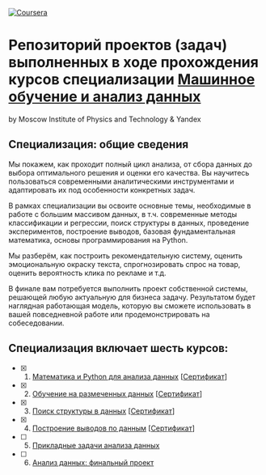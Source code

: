 [![Coursera](https://static.spacecrafted.com/e505cdc2f6ab4cab82b0b12af55ce9a5/i/b25c121394424b6a875045449ca4c218/1/GCuCv726gZycFxatRCb7iU/coursera.png)](https://www.coursera.org/specializations/programming-in-python)

# Репозиторий проектов (задач) выполненных в ходе прохождения курсов специализации [Машинное обучение и анализ данных](https://www.coursera.org/specializations/machine-learning-data-analysis) #
by Moscow Institute of Physics and Technology & Yandex

## Специализация: общие сведения
Мы покажем, как проходит полный цикл анализа, от сбора данных до выбора оптимального решения и оценки его качества. Вы научитесь пользоваться современными аналитическими инструментами и адаптировать их под особенности конкретных задач.

В рамках специализации вы освоите основные темы, необходимые в работе с большим массивом данных, в т.ч. современные методы классификации и регрессии, поиск структуры в данных, проведение экспериментов, построение выводов, базовая фундаментальная математика, основы программирования на Python.

Мы разберём, как построить рекомендательную систему, оценить эмоциональную окраску текста, спрогнозировать спрос на товар, оценить вероятность клика по рекламе и т.д.

В финале вам потребуется выполнить проект собственной системы, решающей любую актуальную для бизнеса задачу. Результатом будет наглядная работающая модель, которую вы сможете использовать в вашей повседневной работе или продемонстрировать на собеседовании.

## Специализация включает шесть курсов: 
- [X] 1. [Математика и Python для анализа данных](https://github.com/VulpesCorsac/Coursera-Machine-Learning-Data-Analysis/tree/master/1%20-%20Mathematics%20and%20python%20for%20data%20analysis) [[Сертификат](https://www.coursera.org/account/accomplishments/verify/HZ4H8AML756Q)]
- [X] 2. [Обучение на размеченных данных](https://github.com/VulpesCorsac/Coursera-Machine-Learning-Data-Analysis/tree/master/2%20-%20Training%20on%20labeled%20data) [[Сертификат](https://www.coursera.org/account/accomplishments/verify/AU7QDYVKTMA6)]
- [X] 3. [Поиск структуры в данных](https://github.com/VulpesCorsac/Coursera-Machine-Learning-Data-Analysis/tree/master/3%20-%20Finding%20structure%20in%20data) [[Сертификат](https://www.coursera.org/account/accomplishments/verify/GXLKR2M7DVRL)]
- [X] 4. [Построение выводов по данным](https://github.com/VulpesCorsac/Coursera-Machine-Learning-Data-Analysis/tree/master/4%20-%20Drawing%20conclusions%20from%20the%20data) [[Сертификат](https://www.coursera.org/account/accomplishments/verify/BQMH5TWU2N4N)]
- [ ] 5. [Прикладные задачи анализа данных](https://github.com/VulpesCorsac/Coursera-Machine-Learning-Data-Analysis/tree/master/5%20-%20Applied%20data%20analysis%20tasks)
- [ ] 6. [Анализ данных: финальный проект](https://github.com/VulpesCorsac/Coursera-Machine-Learning-Data-Analysis/tree/master/6%20-%20Data%20analysis%20capstone%20project)